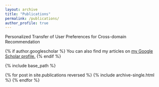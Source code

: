 ```yaml
---
layout: archive
title: "Publications"
permalink: /publications/
author_profile: true
---
```

Personalized Transfer of User Preferences for Cross-domain Recommendation

{% if author.googlescholar %}
  You can also find my articles on <u><a href="{{author.googlescholar}}">my Google Scholar profile</a>.</u>
{% endif %}

{% include base_path %}

{% for post in site.publications reversed %}
  {% include archive-single.html %}
{% endfor %}
